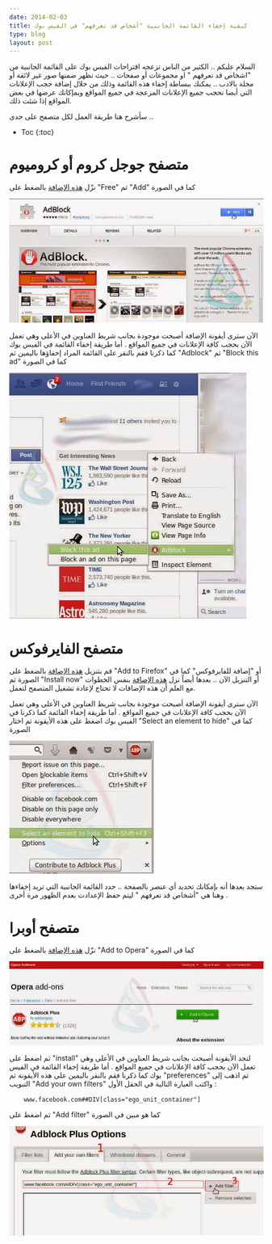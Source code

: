 ```yaml
---
date: 2014-02-03
title: كيفية إخفاء القائمة الجانبية "أشخاص قد تعرفهم" في الفيس بوك
type: blog
layout: post
---
```



السلام عليكم ..
الكثير من الناس تزعجه اقتراحات الفيس بوك على القائمة الجانبية من "اشخاص قد تعرفهم " او مجموعات أو صفحات .. حيث تظهر ضمنها صور غير لائقة أو مخلة بالادب ..
يمكنك ببساطة إخفاء هذه القائمة وذلك من خلال إضافة حجب الإعلانات التي أيضا تحجب جميع الإعلانات المزعجة في جميع المواقع وبمإكانك عرضها في بعض المواقع إذا شئت ذلك.

سأشرح هنا طريقة العمل لكل متصفح على حدى ..

* Toc
{:toc}

# متصفح جوجل كروم أو كروميوم

نزّل [هذه الإضافة](https://chrome.google.com/webstore/detail/adblock/gighmmpiobklfepjocnamgkkbiglidom?utm_source=chrome-ntp-icon)  بالضغط على "Free" ثم "Add" كما في الصورة

![طريقة إخفاء القائمة الجانبية أشخاص قد تعرفهم في الفيس بوك-1](/assets/hide-fb1.jpg "طريقة إخفاء القائمة الجانبية أشخاص قد تعرفهم في الفيس بوك-1")

الآن سترى أيقونة الإضافة أصبحت موجودة بجانب شريط العناوين في الأعلى وهي تعمل الآن بحجب كافة الإعلانات في جميع المواقع . أما طريقة إخفاء القائمة في الفيس بوك كما ذكرنا فقم بالنقر على القائمة المراد إخفاؤها باليمين ثم "Adblock" ثم "Block this ad" كما في الصورة

![طريقة إخفاء القائمة الجانبية أشخاص قد تعرفهم في الفيس بوك-2](/assets/hide-fb2.jpg "طريقة إخفاء القائمة الجانبية أشخاص قد تعرفهم في الفيس بوك-2")

# متصفح الفايرفوكس

قم بتنزيل [هذه الإضافة](https://addons.mozilla.org/en-US/firefox/addon/adblock-plus) بالضغط على "Add to Firefox" أو "إضافة للفايرفوكس" كما في الصورة ثم "Install now" أو التنزيل الآن .. بعدها أيضاً نزل [هذه الإضافة](https://addons.mozilla.org/en-US/firefox/addon/elemhidehelper) بنفس الخطوات مع العلم أن هذه الإضافات لا تحتاج لإعادة تشغيل المتصفح لتعمل.

الآن سترى أيقونة الإضافة أصبحت موجودة بجانب شريط العناوين في الأعلى وهي تعمل الآن بحجب كافة الإعلانات في جميع المواقع . أما طريقة إخفاء القائمة كما ذكرنا في الفيس بوك اضغط على هذه الأيقونة ثم اختار "Select an element to hide" كما في الصورة

![طريقة إخفاء القائمة الجانبية أشخاص قد تعرفهم في الفيس بوك-3](/assets/hide-fb3.jpg "طريقة إخفاء القائمة الجانبية أشخاص قد تعرفهم في الفيس بوك-3")

ستجد بعدها أنه بإمكانك تحديد أي عنصر بالصفحة .. حدد القائمة الجانبية التي تريد إخفاءها وهنا هي "أشخاص قد تعرفهم " ليتم حفظ الإعدادت بعدم الظهور مرة أخرى .

# متصفح أوبرا

نزّل [هذه الإضافة](https://addons.opera.com/en/extensions/details/opera-adblock/?display=en) بالضغط على "Add to Opera" كما في الصورة

![طريقة إخفاء القائمة الجانبية أشخاص قد تعرفهم في الفيس بوك-4](/assets/hide-fb4.jpg "طريقة إخفاء القائمة الجانبية أشخاص قد تعرفهم في الفيس بوك-4")

ثم اضغط على "install" لتجد الأيقونة أصبحت بجانب شريط العناوين في الأعلى وهي تعمل الآن بحجب كافة الإعلانات في جميع المواقع . أما طريقة إخفاء القائمة في الفيس بوك كما ذكرنا فقم بالنقر  باليمين على هذه الأيقونة ثم "preferences"  ثم اذهب إلى التبويب "Add your own filters" واكتب العبارة التالية في الحقل الأول :

		www.facebook.com##DIV[class="ego_unit_container"]

ثم اضغط على "Add filter" كما هو مبين في الصورة

![طريقة إخفاء القائمة الجانبية أشخاص قد تعرفهم في الفيس بوك-5](/assets/hide-fb5.jpg "طريقة إخفاء القائمة الجانبية أشخاص قد تعرفهم في الفيس بوك-5")

